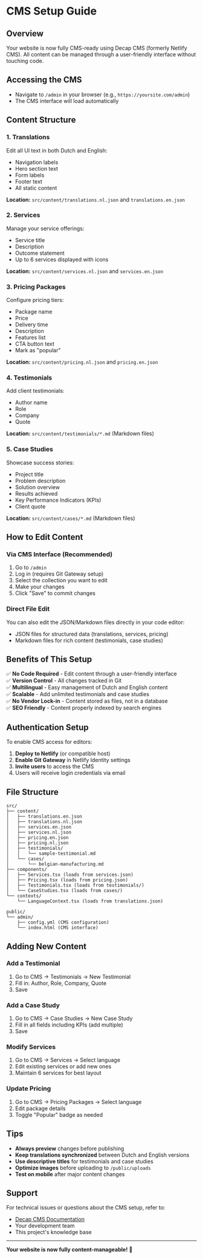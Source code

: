 # CMS Setup Guide

## Overview
Your website is now fully CMS-ready using Decap CMS (formerly Netlify CMS). All content can be managed through a user-friendly interface without touching code.

## Accessing the CMS
- Navigate to `/admin` in your browser (e.g., `https://yoursite.com/admin`)
- The CMS interface will load automatically

## Content Structure

### 1. **Translations** 
Edit all UI text in both Dutch and English:
- Navigation labels
- Hero section text
- Form labels
- Footer text
- All static content

**Location:** `src/content/translations.nl.json` and `translations.en.json`

### 2. **Services**
Manage your service offerings:
- Service title
- Description
- Outcome statement
- Up to 6 services displayed with icons

**Location:** `src/content/services.nl.json` and `services.en.json`

### 3. **Pricing Packages**
Configure pricing tiers:
- Package name
- Price
- Delivery time
- Description
- Features list
- CTA button text
- Mark as "popular"

**Location:** `src/content/pricing.nl.json` and `pricing.en.json`

### 4. **Testimonials**
Add client testimonials:
- Author name
- Role
- Company
- Quote

**Location:** `src/content/testimonials/*.md` (Markdown files)

### 5. **Case Studies**
Showcase success stories:
- Project title
- Problem description
- Solution overview
- Results achieved
- Key Performance Indicators (KPIs)
- Client quote

**Location:** `src/content/cases/*.md` (Markdown files)

## How to Edit Content

### Via CMS Interface (Recommended)
1. Go to `/admin`
2. Log in (requires Git Gateway setup)
3. Select the collection you want to edit
4. Make your changes
5. Click "Save" to commit changes

### Direct File Edit
You can also edit the JSON/Markdown files directly in your code editor:
- JSON files for structured data (translations, services, pricing)
- Markdown files for rich content (testimonials, case studies)

## Benefits of This Setup

✅ **No Code Required** - Edit content through a user-friendly interface  
✅ **Version Control** - All changes tracked in Git  
✅ **Multilingual** - Easy management of Dutch and English content  
✅ **Scalable** - Add unlimited testimonials and case studies  
✅ **No Vendor Lock-in** - Content stored as files, not in a database  
✅ **SEO Friendly** - Content properly indexed by search engines  

## Authentication Setup

To enable CMS access for editors:

1. **Deploy to Netlify** (or compatible host)
2. **Enable Git Gateway** in Netlify Identity settings
3. **Invite users** to access the CMS
4. Users will receive login credentials via email

## File Structure

```
src/
├── content/
│   ├── translations.en.json
│   ├── translations.nl.json
│   ├── services.en.json
│   ├── services.nl.json
│   ├── pricing.en.json
│   ├── pricing.nl.json
│   ├── testimonials/
│   │   └── sample-testimonial.md
│   └── cases/
│       └── belgian-manufacturing.md
├── components/
│   ├── Services.tsx (loads from services.json)
│   ├── Pricing.tsx (loads from pricing.json)
│   ├── Testimonials.tsx (loads from testimonials/)
│   └── CaseStudies.tsx (loads from cases/)
└── contexts/
    └── LanguageContext.tsx (loads from translations.json)

public/
└── admin/
    ├── config.yml (CMS configuration)
    └── index.html (CMS interface)
```

## Adding New Content

### Add a Testimonial
1. Go to CMS → Testimonials → New Testimonial
2. Fill in: Author, Role, Company, Quote
3. Save

### Add a Case Study
1. Go to CMS → Case Studies → New Case Study
2. Fill in all fields including KPIs (add multiple)
3. Save

### Modify Services
1. Go to CMS → Services → Select language
2. Edit existing services or add new ones
3. Maintain 6 services for best layout

### Update Pricing
1. Go to CMS → Pricing Packages → Select language
2. Edit package details
3. Toggle "Popular" badge as needed

## Tips

- **Always preview** changes before publishing
- **Keep translations synchronized** between Dutch and English versions
- **Use descriptive titles** for testimonials and case studies
- **Optimize images** before uploading to `/public/uploads`
- **Test on mobile** after major content changes

## Support

For technical issues or questions about the CMS setup, refer to:
- [Decap CMS Documentation](https://decapcms.org/docs/)
- Your development team
- This project's knowledge base

---

**Your website is now fully content-manageable!** 🎉
